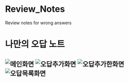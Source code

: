 # Review_Notes
Review notes for wrong answers
# 나만의 오답 노트
![메인화면](https://user-images.githubusercontent.com/50476562/135112220-a0c1029b-5169-4080-8fa8-6200f49b6a62.png)
![오답추가화면](https://user-images.githubusercontent.com/50476562/135112485-4b9bf159-6065-4273-91c1-db6d30b286f5.png)
![오답추가한화면](https://user-images.githubusercontent.com/50476562/135112511-1d3341ca-ca9f-47bb-8d6d-218b09d512be.png)
![오답목록화면](https://user-images.githubusercontent.com/50476562/135112512-c93a4d88-f6e1-4120-bd9f-5bf588c41681.png)
---
